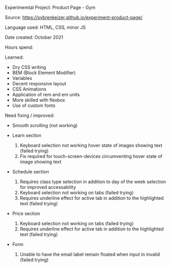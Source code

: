 Experimemtal Project: Product Page - Gym

Source: https://sybrenkeizer.github.io/experiment-product-page/

Language used: HTML, CSS, minor JS

Date created: October 2021

Hours spend: 

Learned:
- Dry CSS writing
- BEM (Block Element Modifier) 
- Variables
- Decent responsive layout
- CSS Animations
- Application of rem and em units 
- More skilled with flexbox
- Use of custom fonts


Need fixing / improved:

- Smooth scrolling (not working)

- Learn section
  1. Keyboard selection not working hover state of images showing text (failed trying)
  2. Fix required for touch-screen-devices circumventing hover state of image showing text 

- Schedule section 
  1. Requires class type selection in addition to day of the week selection for improved accessability
  2. Keyboard selection not working on tabs (failed trying)
  3. Requires underline effect for active tab in addition to the highlighted text (failed trying)

- Price section 
  1. Keyboard selection not working on tabs (failed trying)
  2. Requires underline effect for active tab in addition to the highlighted text (failed trying)

- Form
  1. Unable to have the email label remain floated when input in invalid (failed trying)
